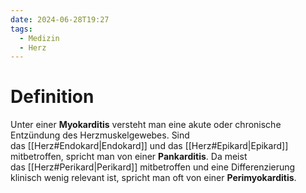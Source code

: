 ```yaml
---
date: 2024-06-28T19:27
tags:
  - Medizin
  - Herz
---
```

# Definition
Unter einer **Myokarditis** versteht man eine akute oder chronische Entzündung des Herzmuskelgewebes. Sind das [[Herz#Endokard|Endokard]] und das [[Herz#Epikard|Epikard]] mitbetroffen, spricht man von einer **Pankarditis**. Da meist das [[Herz#Perikard|Perikard]] mitbetroffen und eine Differenzierung klinisch wenig relevant ist, spricht man oft von einer **Perimyokarditis**.